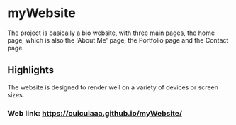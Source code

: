 # myWebsite

The project is basically a bio website, with three main pages, the home page, which is also the 'About Me' page, the Portfolio page and the Contact page.

## Highlights

The website is designed to render well on a variety of devices or screen sizes.

### Web link: https://cuicuiaaa.github.io/myWebsite/
